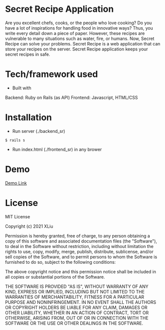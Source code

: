 # Secret Recipe Application

Are you excellent chefs, cooks, or the people who love cooking? Do you have a lot of inspirations for handling food in innovative ways? Thus, you write every detail down a piece of paper. However, these recipes are vulnerable to many situations such as water, fire, or humans. Now, Secret Recipe can solve your problems. Secret Recipe is a web application that can store your recipes on the server.  Secret Recipe application keeps your secret recipes in safe.  

# Tech/framework used

* Built with

Backend: Ruby on Rails (as API)
Frontend: Javascript, HTML/CSS

# Installation

* Run server (./backend_sr)
```
$ rails s
```
* Run index.html (./frontend_sr) in any brower 

# Demo

<a href='https://drive.google.com/file/d/1TGQ-SGi8VI56s9io47EeDb-Xjjl7sSMR/view?usp=sharing'>Demo Link</a>

# License

MIT License

Copyright (c) 2021 XLiu

Permission is hereby granted, free of charge, to any person obtaining a copy
of this software and associated documentation files (the "Software"), to deal
in the Software without restriction, including without limitation the rights
to use, copy, modify, merge, publish, distribute, sublicense, and/or sell
copies of the Software, and to permit persons to whom the Software is
furnished to do so, subject to the following conditions:

The above copyright notice and this permission notice shall be included in all
copies or substantial portions of the Software.

THE SOFTWARE IS PROVIDED "AS IS", WITHOUT WARRANTY OF ANY KIND, EXPRESS OR
IMPLIED, INCLUDING BUT NOT LIMITED TO THE WARRANTIES OF MERCHANTABILITY,
FITNESS FOR A PARTICULAR PURPOSE AND NONINFRINGEMENT. IN NO EVENT SHALL THE
AUTHORS OR COPYRIGHT HOLDERS BE LIABLE FOR ANY CLAIM, DAMAGES OR OTHER
LIABILITY, WHETHER IN AN ACTION OF CONTRACT, TORT OR OTHERWISE, ARISING FROM,
OUT OF OR IN CONNECTION WITH THE SOFTWARE OR THE USE OR OTHER DEALINGS IN THE
SOFTWARE.
